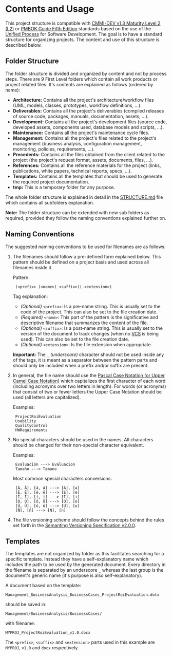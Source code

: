 # Contents and Usage

This project structure is compatible with [CMMI-DEV v1.3 Maturity Level 2 (L2)](CMMI.md) or [PMBOK Guide Fifth Edition](PMBOK.md) standards based on the use of the [Unified Process](UP.md) for Software Development. The goal is to have a standard structure for organizing projects. The content and use of this structure is described below.

## Folder Structure

The folder structure is divided and organized by content and not by process steps. There are 9 First Level folders which contain all work products or project related files. It's contents are explained as follows (ordered by name):

* **Architecture:** Contains all the project's architecture/workflow files (UML, models, classes, prototypes, workflow definitions, ...).
* **Deliverables:** Contains all the project's deliverables (compiled releases of source code, packages, manuals, documentation, assets, ...).
* **Development:** Contains all the project's development files (source code, developed assets, components used, database models and scripts, ...).
* **Maintenance:** Contains all the project's maintenance cycle files.
* **Management:** Contains all the project's files related to the project's management (business analysis, configuration management, monitoring, policies, requirements, ...).
* **Precedents:** Contains all the files obtained from the client related to the project (the project's request format, assets, documents, files, ...).
* **References:** Contains all the reference materials for the project (links, publications, white papers, technical reports, specs, ...).
* **Templates:** Contains all the templates that should be used to generate the required project documentation.
* **tmp:** This is a temporary folder for any purpose.

The whole folder structure is explained in detail in the [STRUCTURE.md](STRUCTURE.md) file which contains all subfolders explanation.

**Note:** The folder structure can be extended with new sub folders as required, provided they follow the naming conventions explained further on.

## Naming Conventions

The suggested naming conventions to be used for filenames are as follows:

1. The filenames should follow a pre-defined form explained below. This pattern should be defined on a project basis and used across all filenames inside it.

	Pattern:
	
		(<prefix>_)<name>(_<suffix>)(.<extension>)
	
	Tag explanation:
	
	* _(Optional)_ `<prefix>`: Is a pre-name string. This is usually set to the code of the project. This can also be set to the file creation date.
	* _(Required)_ `<name>`: This part of the pattern is the significative and descriptive filename that summarizes the content of the file.
	* _(Optional)_ `<suffix>`: Is a post-name string. This is usually set to the version of the document to track changes (when no [VCS](http://en.wikipedia.org/wiki/Revision_control) is being used). This can also be set to the file creation date.
	* _(Optional)_ `<extension>`: Is the file extension when appropriate.
	
	**Important:** The `_` _(underscore)_ character should not be used inside any of the tags, it is meant as a separator between the pattern parts and should only be included when a prefix and/or suffix are present.

2. In general, the file name should use the [Pascal Case Notation (or Upper Camel Case Notation)](http://en.wikipedia.org/wiki/CamelCase) which capitalizes the first character of each word (including acronyms over two letters in length). For words (or acronyms) that consist of two or fewer letters the Upper Case Notation should be used (all letters are capitalized).

	Examples:
	
		ProjectRoiEvaluation
		Usability
		QualityControl
		HWRequirements

3. No special characters should be used in the names. All characters should be changed for their non-special character equivalent.

	Examples:
	
		Evaluación ---> Evaluacion
		Tamaño ---> Tamano
	
	Most common special characters conversions:
	
		[Á, Ä], [á, ä] ---> [A], [a]
		[É, Ë], [é, ë] ---> [E], [e]
		[Í, Ï], [í, ï] ---> [I], [i]
		[Ó, Ö], [ó, ö] ---> [O], [o]
		[Ú, Ü], [ú, ü] ---> [U], [u]
		[Ñ], [ñ] ---> [N], [n]

4. The file versioning scheme should follow the concepts behind the rules set forth in the [Semanting Versioning Specification v2.0.0](http://semver.org/spec/v2.0.0.html).

## Templates

The templates are not organized by folder as this facilitates searching for a specific template. Instead they have a self-explanatory name which includes the path to be used by the generated document. Every directory in the filename is separated by an underscore `_` whereas the last group is the document's generic name (it's purpose is also self-explanatory).

A document based on the template:

	Management_BusinessAnalysis_BusinessCases_ProjectRoiEvaluation.dotx

should be saved in:

	Management/BusinessAnalysis/BusinessCases/

with filename:

	MYPROJ_ProjectRoiEvaluation_v1.0.docx

The `<prefix>`, `<suffix>` and `<extension>` parts used in this example are `MYPROJ`, `v1.0` and `docx` respectively.

